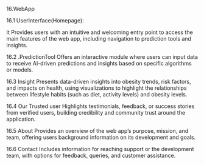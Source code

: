 16.WebApp

16.1 UserInterface(Homepage):


It Provides users with an intuitive and welcoming entry point to access the main features of the web app, including navigation to prediction tools and insights.

16.2 .PredictionTool
Offers an interactive module where users can input data to receive AI-driven predictions and insights based on specific algorithms or models.

16.3 Insight
Presents data-driven insights into obesity trends, risk factors, and impacts on health, using visualizations to highlight the relationships between lifestyle habits (such as diet, activity levels) and obesity levels.

16.4 Our Trusted user
Highlights testimonials, feedback, or success stories from verified users, building credibility and community trust around the application.

16.5 About
Provides an overview of the web app’s purpose, mission, and team, offering users background information on its development and goals.

16.6 Contact
Includes information for reaching support or the development team, with options for feedback, queries, and customer assistance.

